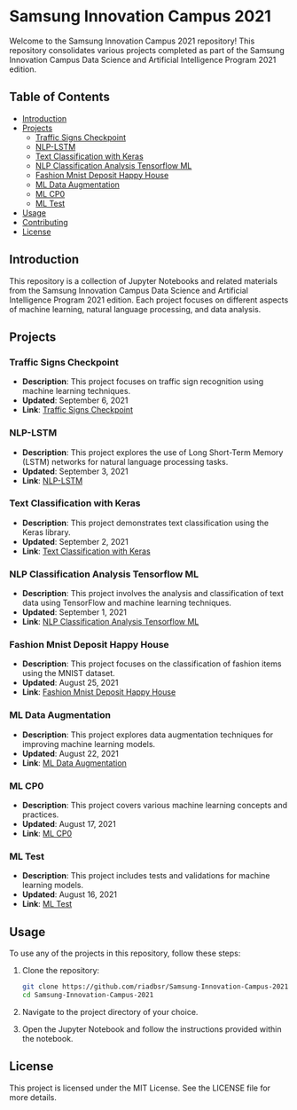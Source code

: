 # Samsung Innovation Campus 2021

Welcome to the Samsung Innovation Campus 2021 repository! This repository consolidates various projects completed as part of the Samsung Innovation Campus Data Science and Artificial Intelligence Program 2021 edition.

## Table of Contents

- [Introduction](#introduction)
- [Projects](#projects)
  - [Traffic Signs Checkpoint](#traffic-signs-checkpoint)
  - [NLP-LSTM](#nlp-lstm)
  - [Text Classification with Keras](#text-classification-with-keras)
  - [NLP Classification Analysis Tensorflow ML](#nlp-classification-analysis-tensorflow-ml)
  - [Fashion Mnist Deposit Happy House](#fashion-mnist-deposit-happy-house)
  - [ML Data Augmentation](#ml-data-augmentation)
  - [ML CP0](#ml-cp0)
  - [ML Test](#ml-test)
- [Usage](#usage)
- [Contributing](#contributing)
- [License](#license)

## Introduction

This repository is a collection of Jupyter Notebooks and related materials from the Samsung Innovation Campus Data Science and Artificial Intelligence Program 2021 edition. Each project focuses on different aspects of machine learning, natural language processing, and data analysis.

## Projects

### Traffic Signs Checkpoint

- **Description**: This project focuses on traffic sign recognition using machine learning techniques.
- **Updated**: September 6, 2021
- **Link**: [Traffic Signs Checkpoint](traffic-signs-checkpoint/)

### NLP-LSTM

- **Description**: This project explores the use of Long Short-Term Memory (LSTM) networks for natural language processing tasks.
- **Updated**: September 3, 2021
- **Link**: [NLP-LSTM](NLP-LSTM/)

### Text Classification with Keras

- **Description**: This project demonstrates text classification using the Keras library.
- **Updated**: September 2, 2021
- **Link**: [Text Classification with Keras](Text-Classification-with-Keras/)

### NLP Classification Analysis Tensorflow ML

- **Description**: This project involves the analysis and classification of text data using TensorFlow and machine learning techniques.
- **Updated**: September 1, 2021
- **Link**: [NLP Classification Analysis Tensorflow ML](NLP-Classification-Analysis-Tensorflow-ML/)

### Fashion Mnist Deposit Happy House

- **Description**: This project focuses on the classification of fashion items using the MNIST dataset.
- **Updated**: August 25, 2021
- **Link**: [Fashion Mnist Deposit Happy House](Fashion-Mnist-Deposit-Happy-house/)

### ML Data Augmentation

- **Description**: This project explores data augmentation techniques for improving machine learning models.
- **Updated**: August 22, 2021
- **Link**: [ML Data Augmentation](ML-Data-Augmentation/)

### ML CP0

- **Description**: This project covers various machine learning concepts and practices.
- **Updated**: August 17, 2021
- **Link**: [ML CP0](ML-CP0/)

### ML Test

- **Description**: This project includes tests and validations for machine learning models.
- **Updated**: August 16, 2021
- **Link**: [ML Test](ML-test/)

## Usage

To use any of the projects in this repository, follow these steps:

1. Clone the repository:
   ```sh
   git clone https://github.com/riadbsr/Samsung-Innovation-Campus-2021.git
   cd Samsung-Innovation-Campus-2021
   ```

2. Navigate to the project directory of your choice.

3. Open the Jupyter Notebook and follow the instructions provided within the notebook.

## License

This project is licensed under the MIT License. See the LICENSE file for more details.


